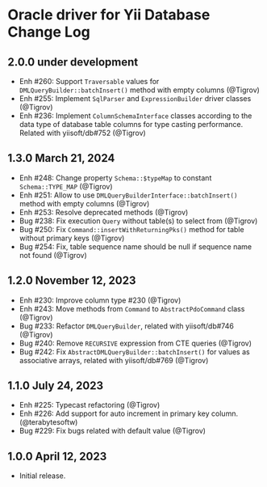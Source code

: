 # Oracle driver for Yii Database Change Log

## 2.0.0 under development

- Enh #260: Support `Traversable` values for `DMLQueryBuilder::batchInsert()` method with empty columns (@Tigrov)
- Enh #255: Implement `SqlParser` and `ExpressionBuilder` driver classes (@Tigrov)
- Enh #236: Implement `ColumnSchemaInterface` classes according to the data type of database table columns
  for type casting performance. Related with yiisoft/db#752 (@Tigrov)

## 1.3.0 March 21, 2024

- Enh #248: Change property `Schema::$typeMap` to constant `Schema::TYPE_MAP` (@Tigrov)
- Enh #251: Allow to use `DMLQueryBuilderInterface::batchInsert()` method with empty columns (@Tigrov)
- Enh #253: Resolve deprecated methods (@Tigrov)
- Bug #238: Fix execution `Query` without table(s) to select from (@Tigrov)
- Bug #250: Fix `Command::insertWithReturningPks()` method for table without primary keys (@Tigrov)
- Bug #254: Fix, table sequence name should be null if sequence name not found (@Tigrov)

## 1.2.0 November 12, 2023

- Enh #230: Improve column type #230 (@Tigrov)
- Enh #243: Move methods from `Command` to `AbstractPdoCommand` class (@Tigrov)
- Bug #233: Refactor `DMLQueryBuilder`, related with yiisoft/db#746 (@Tigrov)
- Bug #240: Remove `RECURSIVE` expression from CTE queries (@Tigrov)
- Bug #242: Fix `AbstractDMLQueryBuilder::batchInsert()` for values as associative arrays, 
  related with yiisoft/db#769 (@Tigrov)

## 1.1.0 July 24, 2023

- Enh #225: Typecast refactoring (@Tigrov)
- Enh #226: Add support for auto increment in primary key column. (@terabytesoftw)
- Bug #229: Fix bugs related with default value (@Tigrov)

## 1.0.0 April 12, 2023

- Initial release.
